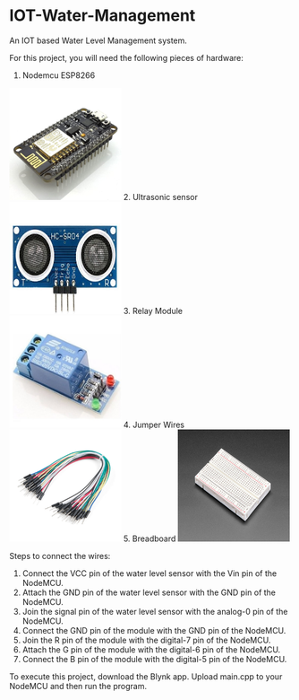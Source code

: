 # IOT-Water-Management
An IOT based Water Level Management system.

For this project, you will need the following pieces of hardware:

1. Nodemcu ESP8266 
<img src="images/71ZUXpbgc1L.jpg" width="200" height="200">
2. Ultrasonic sensor
<img src="images/_yN0cJOpsQ9.jpeg" width="200" height="200">
3. Relay Module
<img src="images/396edf9efda0b0051a98ec6ce5b640a300490a92.jpeg" width="200" height="200">
4. Jumper Wires
<img src="images/11026-Jumper_Wires_Standard_7in._M_M_-_30_AWG__30_Pack_-01.jpg" width="200" height="200">
5. Breadboard
<img src="images/64-06.jpg" width="200" height="200">

Steps to connect the wires:
1. Connect the VCC pin of the water level sensor with the Vin pin of the NodeMCU.
2. Attach the GND pin of the water level sensor with the GND pin of the NodeMCU.
3. Join the signal pin of the water level sensor with the analog-0 pin of the NodeMCU.
4. Connect the GND pin of the module with the GND pin of the NodeMCU.
5. Join the R pin of the module with the digital-7 pin of the NodeMCU.
6. Attach the G pin of the module with the digital-6 pin of the NodeMCU.
7. Connect the B pin of the module with the digital-5 pin of the NodeMCU.

To execute this project, download the Blynk app. Upload main.cpp to your NodeMCU and then run the program.
